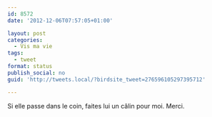 ```yaml
---
id: 8572
date: '2012-12-06T07:57:05+01:00'

layout: post
categories:
  - Vis ma vie
tags:
  - tweet
format: status
publish_social: no
guid: 'http://tweets.local/?birdsite_tweet=276596105297395712'

---
```


Si elle passe dans le coin, faites lui un câlin pour moi. Merci.